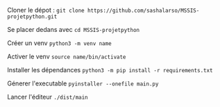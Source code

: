 Cloner le dépot : `git clone https://github.com/sashalarso/MSSIS-projetpython.git`

Se placer dedans avec `cd MSSIS-projetpython`

Créer un venv `python3 -m venv name`

Activer le venv `source name/bin/activate`

Installer les dépendances `python3 -m pip install -r requirements.txt`

Génerer l'executable `pyinstaller --onefile main.py`

Lancer l'éditeur `./dist/main`
